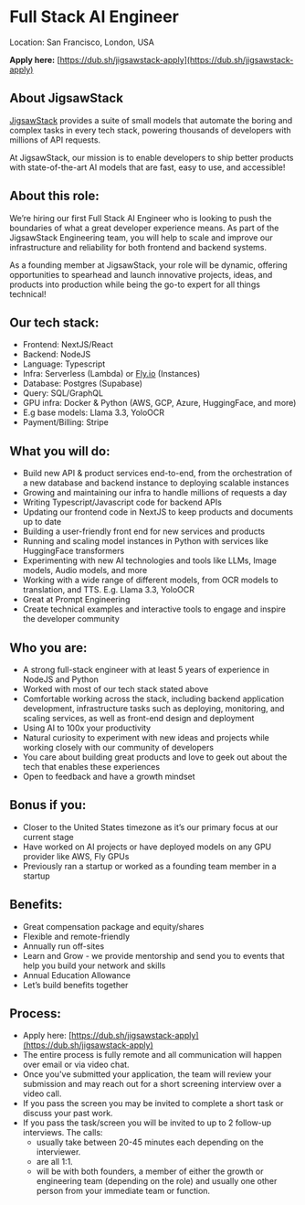 # Full Stack AI Engineer

Location: San Francisco, London, USA

**Apply here:** [https://dub.sh/jigsawstack-apply](https://dub.sh/jigsawstack-apply)

## About JigsawStack

[JigsawStack](https://jigsawstack.com) provides a suite of small models that automate the boring and complex tasks in every tech stack, powering thousands of developers with millions of API requests.

At JigsawStack, our mission is to enable developers to ship better products with state-of-the-art AI models that are fast, easy to use, and accessible!

## About this role:

We’re hiring our first Full Stack AI Engineer who is looking to push the boundaries of what a great developer experience means. As part of the JigsawStack Engineering team, you will help to scale and improve our infrastructure and reliability for both frontend and backend systems. 

As a founding member at JigsawStack, your role will be dynamic, offering opportunities to spearhead and launch innovative projects, ideas, and products into production while being the go-to expert for all things technical!

## Our tech stack:

- Frontend: NextJS/React
- Backend: NodeJS
- Language: Typescript
- Infra: Serverless (Lambda) or [Fly.io](http://Fly.io) (Instances)
- Database: Postgres (Supabase)
- Query: SQL/GraphQL
- GPU infra: Docker & Python (AWS, GCP, Azure, HuggingFace, and more)
- E.g base models: Llama 3.3, YoloOCR
- Payment/Billing: Stripe

## What you will do:

- Build new API & product services end-to-end, from the orchestration of a new database and backend instance to deploying scalable instances
- Growing and maintaining our infra to handle millions of requests a day
- Writing Typescript/Javascript code for backend APIs
- Updating our frontend code in NextJS to keep products and documents up to date
- Building a user-friendly front end for new services and products
- Running and scaling model instances in Python with services like HuggingFace transformers
- Experimenting with new AI technologies and tools like LLMs, Image models, Audio models, and more
- Working with a wide range of different models, from OCR models to translation, and TTS. E.g. Llama 3.3, YoloOCR
- Great at Prompt Engineering
- Create technical examples and interactive tools to engage and inspire the developer community

## Who you are:

- A strong full-stack engineer with at least 5 years of experience in NodeJS and Python
- Worked with most of our tech stack stated above
- Comfortable working across the stack, including backend application development, infrastructure tasks such as deploying, monitoring, and scaling services, as well as front-end design and deployment
- Using AI to 100x your productivity
- Natural curiosity to experiment with new ideas and projects while working closely with our community of developers
- You care about building great products and love to geek out about the tech that enables these experiences
- Open to feedback and have a growth mindset

## Bonus if you:

- Closer to the United States timezone as it’s our primary focus at our current stage
- Have worked on AI projects or have deployed models on any GPU provider like AWS, Fly GPUs
- Previously ran a startup or worked as a founding team member in a startup

## Benefits:

- Great compensation package and equity/shares
- Flexible and remote-friendly
- Annually run off-sites
- Learn and Grow - we provide mentorship and send you to events that help you build your network and skills
- Annual Education Allowance
- Let’s build benefits together

## Process:

- Apply here: [https://dub.sh/jigsawstack-apply](https://dub.sh/jigsawstack-apply)
- The entire process is fully remote and all communication will happen over email or via video chat.
- Once you've submitted your application, the team will review your submission and may reach out for a short screening interview over a video call.
- If you pass the screen you may be invited to complete a short task or discuss your past work.
- If you pass the task/screen you will be invited to up to 2 follow-up interviews. The calls:
    - usually take between 20-45 minutes each depending on the interviewer.
    - are all 1:1.
    - will be with both founders, a member of either the growth or engineering team (depending on the role) and usually one other person from your immediate team or function.